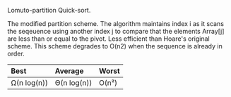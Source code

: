 Lomuto-partition Quick-sort.

The modified partition scheme. The algorithm maintains index i as it scans the seqeuence using another index j to compare that the elements Array[j] are less than or equal to the pivot. Less efficient than Hoare's original scheme. This scheme degrades to O(n2) when the sequence is already in order.

| Best        | Average      | Worst     |
| :---        | :---         | :---      |
| Ω(n log(n)) | Θ(n log(n))  | O(n²)     |